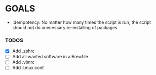 # GOALS

* Idempotency: No matter how many times the script is run, the script should not do unecessary re-installing of packages

### TODOS
- [x] Add .zshrc
- [ ] Add all wanted software in a Brewfile
- [ ] Add .vimrc
- [ ] Add .tmux.conf
